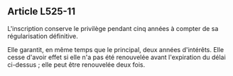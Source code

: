 Article L525-11
----
L'inscription conserve le privilège pendant cinq années à compter de sa
régularisation définitive.

Elle garantit, en même temps que le principal, deux années d'intérêts. Elle
cesse d'avoir effet si elle n'a pas été renouvelée avant l'expiration du délai
ci-dessus ; elle peut être renouvelée deux fois.
